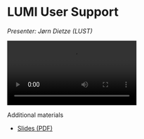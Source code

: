 # LUMI User Support

*Presenter: Jørn Dietze (LUST)*

<video src="https://462000265.lumidata.eu/1day-20230509/recordings/09_LUMI_User_Support.mp4" controls="controls">
</video>

Additional materials

-   [Slides (PDF)](https://462000265.lumidata.eu/1day-20230509/files/LUMI-1day-20230509-09-Lumi-support.pdf)
